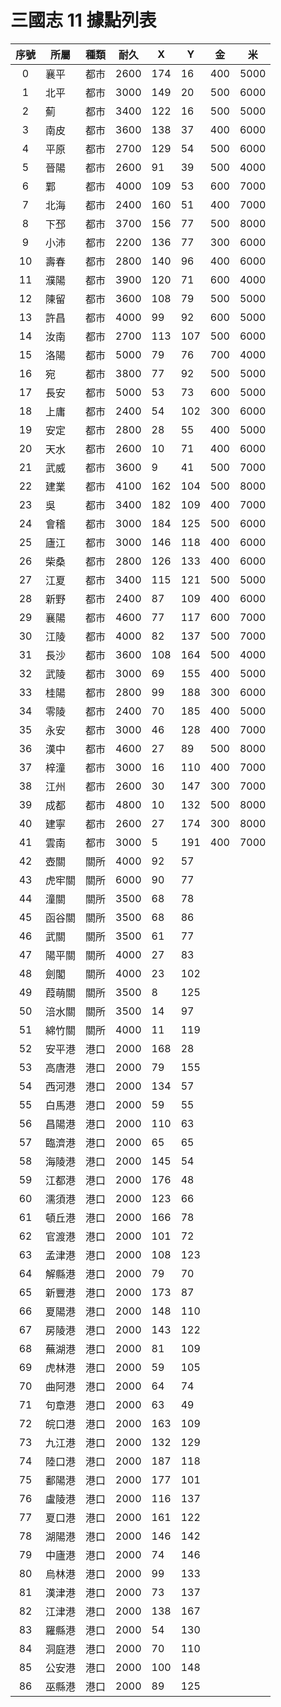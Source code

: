 # 三國志 11 據點列表

|序號|所屬|種類|耐久|X|Y|金|米|
|:-:|-|-|-|-|-|-|-|
| 0|襄平|都市|2600|174| 16|400|5000|
| 1|北平|都市|3000|149| 20|500|6000|
| 2|薊　|都市|3400|122| 16|500|5000|
| 3|南皮|都市|3600|138| 37|400|6000|
| 4|平原|都市|2700|129| 54|500|6000|
| 5|晉陽|都市|2600| 91| 39|500|4000|
| 6|鄴　|都市|4000|109| 53|600|7000|
| 7|北海|都市|2400|160| 51|400|7000|
| 8|下邳|都市|3700|156| 77|500|8000|
| 9|小沛|都市|2200|136| 77|300|6000|
|10|壽春|都市|2800|140| 96|400|6000|
|11|濮陽|都市|3900|120| 71|600|4000|
|12|陳留|都市|3600|108| 79|500|5000|
|13|許昌|都市|4000| 99| 92|600|5000|
|14|汝南|都市|2700|113|107|500|6000|
|15|洛陽|都市|5000| 79| 76|700|4000|
|16|宛　|都市|3800| 77| 92|500|5000|
|17|長安|都市|5000| 53| 73|600|5000|
|18|上庸|都市|2400| 54|102|300|6000|
|19|安定|都市|2800| 28| 55|400|5000|
|20|天水|都市|2600| 10| 71|400|6000|
|21|武威|都市|3600|  9| 41|500|7000|
|22|建業|都市|4100|162|104|500|8000|
|23|吳　|都市|3400|182|109|400|7000|
|24|會稽|都市|3000|184|125|500|6000|
|25|廬江|都市|3000|146|118|400|6000|
|26|柴桑|都市|2800|126|133|400|6000|
|27|江夏|都市|3400|115|121|500|5000|
|28|新野|都市|2400| 87|109|400|6000|
|29|襄陽|都市|4600| 77|117|600|7000|
|30|江陵|都市|4000| 82|137|500|7000|
|31|長沙|都市|3600|108|164|500|4000|
|32|武陵|都市|3000| 69|155|400|5000|
|33|桂陽|都市|2800| 99|188|300|6000|
|34|零陵|都市|2400| 70|185|400|5000|
|35|永安|都市|3000| 46|128|400|7000|
|36|漢中|都市|4600| 27| 89|500|8000|
|37|梓潼|都市|3000| 16|110|400|7000|
|38|江州|都市|2600| 30|147|300|7000|
|39|成都|都市|4800| 10|132|500|8000|
|40|建寧|都市|2600| 27|174|300|8000|
|41|雲南|都市|3000|  5|191|400|7000|
|42|壺關|關所|4000|92|57|
|43|虎牢關|關所|6000|90|77|
|44|潼關|關所|3500|68|78|
|45|函谷關|關所|3500|68|86|
|46|武關|關所|3500|61|77|
|47|陽平關|關所|4000|27|83|
|48|劍閣|關所|4000|23|102|
|49|葭萌關|關所|3500|8|125|
|50|涪水關|關所|3500|14|97|
|51|綿竹關|關所|4000|11|119|
|52|安平港|港口|2000|168|28|
|53|高唐港|港口|2000|79|155|
|54|西河港|港口|2000|134|57|
|55|白馬港|港口|2000|59|55|
|56|昌陽港|港口|2000|110|63|
|57|臨濟港|港口|2000|65|65|
|58|海陵港|港口|2000|145|54|
|59|江都港|港口|2000|176|48|
|60|濡須港|港口|2000|123|66|
|61|頓丘港|港口|2000|166|78|
|62|官渡港|港口|2000|101|72|
|63|孟津港|港口|2000|108|123|
|64|解縣港|港口|2000|79|70|
|65|新豐港|港口|2000|173|87|
|66|夏陽港|港口|2000|148|110|
|67|房陵港|港口|2000|143|122|
|68|蕪湖港|港口|2000|81|109|
|69|虎林港|港口|2000|59|105|
|70|曲阿港|港口|2000|64|74|
|71|句章港|港口|2000|63|49|
|72|皖口港|港口|2000|163|109|
|73|九江港|港口|2000|132|129|
|74|陸口港|港口|2000|187|118|
|75|鄱陽港|港口|2000|177|101|
|76|盧陵港|港口|2000|116|137|
|77|夏口港|港口|2000|161|122|
|78|湖陽港|港口|2000|146|142|
|79|中廬港|港口|2000|74|146|
|80|烏林港|港口|2000|99|133|
|81|漢津港|港口|2000|73|137|
|82|江津港|港口|2000|138|167|
|83|羅縣港|港口|2000|54|130|
|84|洞庭港|港口|2000|70|110|
|85|公安港|港口|2000|100|148|
|86|巫縣港|港口|2000|89|125|
